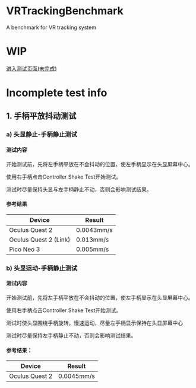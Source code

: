 # VRTrackingBenchmark
A benchmark for VR tracking system

# WIP

[进入测试页面(未完成)](test.html)

# Incomplete test info

## 1. 手柄平放抖动测试
### a) 头显静止-手柄静止测试
#### 测试内容
开始测试前，先将左手柄平放在不会抖动的位置，使左手柄显示在头显屏幕中心。

使用右手柄点击Controller Shake Test开始测试。

测试时尽量保持头显与左手柄静止不动，否则会影响测试结果。

#### 参考结果
| Device | Result |
| ---- | ---- |
| Oculus Quest 2 | 0.0043mm/s |
| Oculus Quest 2 (Link) | 0.013mm/s |
| Pico Neo 3 | 0.005mm/s |

### b) 头显运动-手柄静止测试
#### 测试内容
开始测试前，先将左手柄平放在不会抖动的位置，使左手柄显示在头显屏幕中心。

使用右手柄点击Controller Shake Test开始测试。

测试时使头显围绕手柄旋转，慢速运动，尽量左手柄显示保持在头显屏幕中心

测试时尽量保持左手柄静止不动，否则会影响测试结果。

#### 参考结果：
| Device | Result |
| ---- | ---- |
| Oculus Quest 2 | 0.0045mm/s |

